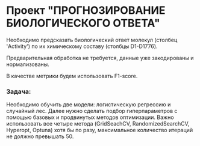 # Проект "ПРОГНОЗИРОВАНИЕ БИОЛОГИЧЕСКОГО ОТВЕТА"


Необходимо предсказать биологический ответ молекул (столбец 'Activity') по их химическому составу (столбцы D1-D1776).

Предварительная обработка не требуется, данные уже закодированы и нормализованы.

В качестве метрики будем использовать F1-score.

### Задача:
Необходимо обучить две модели: логистическую регрессию и случайный лес. Далее нужно сделать подбор гиперпараметров с помощью базовых и продвинутых методов оптимизации. Важно использовать все четыре метода (GridSeachCV, RandomizedSearchCV, Hyperopt, Optuna) хотя бы по разу, максимальное количество итераций не должно превышать 50.
